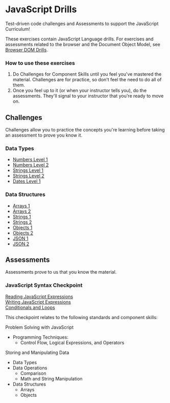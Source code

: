 # JavaScript Drills

Test-driven code challenges and Assessments to support the JavaScript Curriculum!

These exercises contain JavaScript Language drills. For exercises and assessments related to the browser and the Document Object Model, see [Browser DOM Drills](https://github.com/gSchool/browser-dom-drills).

### How to use these exercises

1. Do Challenges for Component Skills until you feel you've mastered the material. Challenges are for practice, so don't feel the need to do all of them.
2. Once you feel up to it (or when your instructor tells you), do the assessments. They'll signal to your instructor that you're ready to move on.

## Challenges

Challenges allow you to practice the concepts you're learning before taking an assessment to prove you know it.

### Data Types
- [Numbers Level 1](data_types/numbers_1.md)
- [Numbers Level 2](data_types/numbers_2.md)
- [Strings Level 1](data_types/strings_1.md)
- [Strings Level 2](data_types/strings_2.md)
- [Dates Level 1](data_types/dates_1.md)


### Data Structures
- [Arrays 1](data_structures/arrays_1.md)
- [Arrays 2](data_structures/arrays_2.md)
- [Strings 1](data_structures/strings_1.md)
- [Strings 2](data_structures/strings_2.md)
- [Objects 1](data_structures/objects_1.md)
- [Objects 2](data_structures/objects_2.md)
- [JSON 1](data_structures/json_1.md)
- [JSON 2](data_structures/json_2.md)

## Assessments

Assessments prove to us that you know the material.

### JavaScript Syntax Checkpoint

[Reading JavaScript Expressions](./assessments/js-expressions/reading_javascript_expressions.md)  
[Writing JavaScript Expressions](./assessments/js-expressions/writing_javascript_expressions.md)  
[Conditionals and Loops](./assessments/js-loops-and-conditionals/README.md)

This checkpoint relates to the following standards and component skills:

Problem Solving with JavaScript
  - Programming Techniques:
    - Control Flow, Logical Expressions, and Operators

Storing and Manipulating Data
  - Data Types
  - Data Operations
    - Comparison
    - Math and String Manipulation
  - Data Structures
    - Arrays
    - Objects
